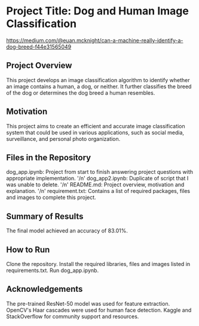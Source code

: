 # Project Title: Dog and Human Image Classification

https://medium.com/@euan.mcknight/can-a-machine-really-identify-a-dog-breed-f44e31565049

## Project Overview
This project develops an image classification algorithm to identify whether an image contains a human, a dog, or neither. It further classifies the breed of the dog or determines the dog breed a human resembles.

## Motivation
This project aims to create an efficient and accurate image classification system that could be used in various applications, such as social media, surveillance, and personal photo organization.

## Files in the Repository

dog_app.ipynb: Project from start to finish answering project questions with appropriate implementation.
'/n' dog_app2.ipynb: Duplicate of script that I was unable to delete.
'/n' README.md: Project overview, motivation and explanation.
'/n' requirement.txt: Contains a list of required packages, files and images to complete this project.

## Summary of Results
The final model achieved an accuracy of 83.01%.

## How to Run
Clone the repository.
Install the required libraries, files and images listed in requirements.txt.
Run dog_app.ipynb.

## Acknowledgements
The pre-trained ResNet-50 model was used for feature extraction.
OpenCV's Haar cascades were used for human face detection.
Kaggle and StackOverflow for community support and resources.
